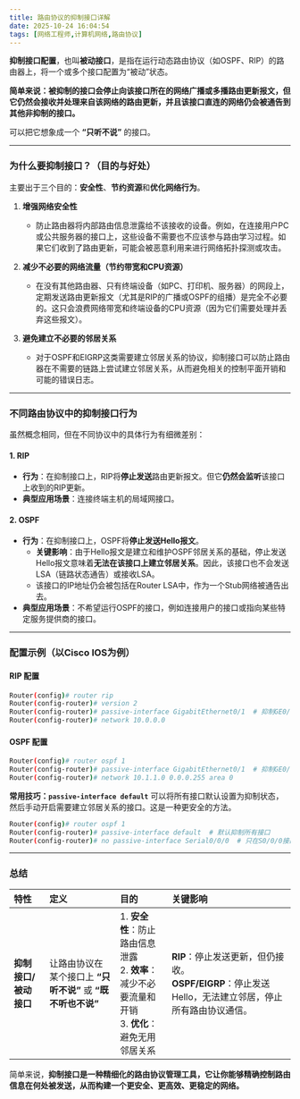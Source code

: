 ```yaml
---
title: 路由协议的抑制接口详解
date: 2025-10-24 16:04:54
tags: [网络工程师,计算机网络,路由协议]
---
```


**抑制接口配置**，也叫**被动接口**，是指在运行动态路由协议（如OSPF、RIP）的路由器上，将一个或多个接口配置为“被动”状态。

**简单来说：被抑制的接口会停止向该接口所在的网络广播或多播路由更新报文，但它仍然会接收并处理来自该网络的路由更新，并且该接口直连的网络仍会被通告到其他非抑制的接口。**

可以把它想象成一个 **“只听不说”** 的接口。

---

### 为什么要抑制接口？（目的与好处）

主要出于三个目的：**安全性**、**节约资源**和**优化网络行为**。

1.  **增强网络安全性**
    *   防止路由器将内部路由信息泄露给不该接收的设备。例如，在连接用户PC或公共服务器的接口上，这些设备不需要也不应该参与路由学习过程。如果它们收到了路由更新，可能会被恶意利用来进行网络拓扑探测或攻击。

2.  **减少不必要的网络流量（节约带宽和CPU资源）**
    *   在没有其他路由器、只有终端设备（如PC、打印机、服务器）的网段上，定期发送路由更新报文（尤其是RIP的广播或OSPF的组播）是完全不必要的。这只会浪费网络带宽和终端设备的CPU资源（因为它们需要处理并丢弃这些报文）。

3.  **避免建立不必要的邻居关系**
    *   对于OSPF和EIGRP这类需要建立邻居关系的协议，抑制接口可以防止路由器在不需要的链路上尝试建立邻居关系，从而避免相关的控制平面开销和可能的错误日志。

---

### 不同路由协议中的抑制接口行为

虽然概念相同，但在不同协议中的具体行为有细微差别：

#### 1. RIP

*   **行为**：在抑制接口上，RIP将**停止发送**路由更新报文。但它**仍然会监听**该接口上收到的RIP更新。
*   **典型应用场景**：连接终端主机的局域网接口。

#### 2. OSPF

*   **行为**：在抑制接口上，OSPF将**停止发送Hello报文**。
    *   **关键影响**：由于Hello报文是建立和维护OSPF邻居关系的基础，停止发送Hello报文意味着**无法在该接口上建立邻居关系**。因此，该接口也不会发送LSA（链路状态通告）或接收LSA。
    *   该接口的IP地址仍会被包括在Router LSA中，作为一个Stub网络被通告出去。
*   **典型应用场景**：不希望运行OSPF的接口，例如连接用户的接口或指向某些特定服务提供商的接口。

---

### 配置示例（以Cisco IOS为例）

#### RIP 配置

```bash
Router(config)# router rip
Router(config-router)# version 2
Router(config-router)# passive-interface GigabitEthernet0/1  # 抑制GE0/1接口
Router(config-router)# network 10.0.0.0
```

#### OSPF 配置

```bash
Router(config)# router ospf 1
Router(config-router)# passive-interface GigabitEthernet0/1  # 抑制GE0/1接口
Router(config-router)# network 10.1.1.0 0.0.0.255 area 0
```

**常用技巧：`passive-interface default`**
可以将所有接口默认设置为抑制状态，然后手动开启需要建立邻居关系的接口。这是一种更安全的方法。

```bash
Router(config)# router ospf 1
Router(config-router)# passive-interface default  # 默认抑制所有接口
Router(config-router)# no passive-interface Serial0/0/0  # 只在S0/0/0接口上启用OSPF
```

---

### 总结

| 特性                  | 定义                                                        | 目的                                                         | 关键影响                                                     |
| :-------------------- | :---------------------------------------------------------- | :----------------------------------------------------------- | :----------------------------------------------------------- |
| **抑制接口/被动接口** | 让路由协议在某个接口上 **“只听不说”** 或 **“既不听也不说”** | 1. **安全性**：防止路由信息泄露<br>2. **效率**：减少不必要流量和开销<br>3. **优化**：避免无用邻居关系 | **RIP**：停止发送更新，但仍接收。<br>**OSPF/EIGRP**：停止发送Hello，无法建立邻居，停止所有路由协议通信。 |

简单来说，**抑制接口是一种精细化的路由协议管理工具，它让你能够精确控制路由信息在何处被发送，从而构建一个更安全、更高效、更稳定的网络。**
